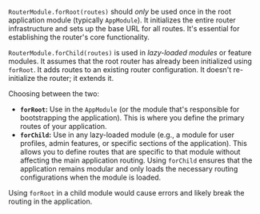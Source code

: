 `RouterModule.forRoot(routes)` should *only* be used once in the root application module (typically `AppModule`). It initializes the entire router infrastructure and sets up the base URL for all routes.  It's essential for establishing the router's core functionality.  

`RouterModule.forChild(routes)` is used in *lazy-loaded modules* or feature modules. It assumes that the root router has already been initialized using `forRoot`. It adds routes to an existing router configuration.  It doesn't re-initialize the router; it extends it.

Choosing between the two:

*   **`forRoot`:** Use in the `AppModule` (or the module that's responsible for bootstrapping the application).  This is where you define the primary routes of your application.
*   **`forChild`:** Use in any lazy-loaded module (e.g., a module for user profiles, admin features, or specific sections of the application). This allows you to define routes that are specific to that module without affecting the main application routing.  Using `forChild` ensures that the application remains modular and only loads the necessary routing configurations when the module is loaded.

Using `forRoot` in a child module would cause errors and likely break the routing in the application.